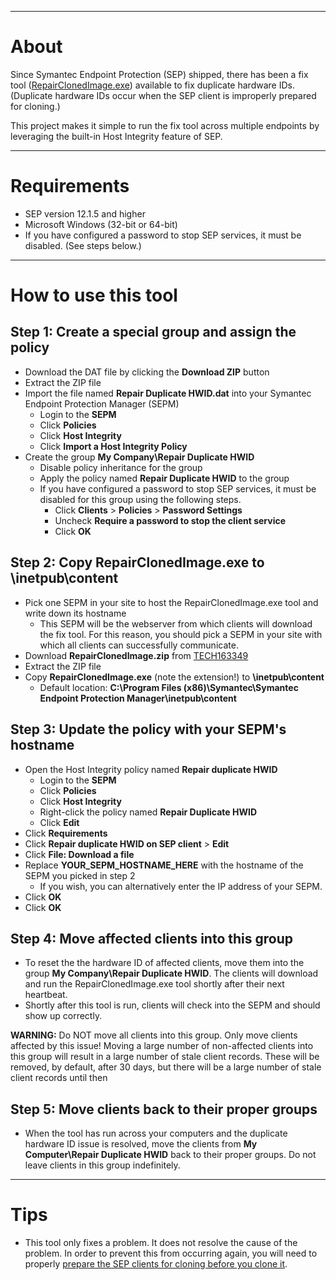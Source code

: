 ------------------------------------------------------------------------
# About
Since Symantec Endpoint Protection (SEP) shipped, there has been a fix tool ([RepairClonedImage.exe](http://www.symantec.com/docs/TECH163349)) available to fix duplicate hardware IDs. (Duplicate hardware IDs occur when the SEP client is improperly prepared for cloning.)

This project makes it simple to run the fix tool across multiple endpoints by leveraging the built-in Host Integrity feature of SEP.

------------------------------------------------------------------------
# Requirements
- SEP version 12.1.5 and higher
- Microsoft Windows (32-bit or 64-bit)
- If you have configured a password to stop SEP services, it must be disabled. (See steps below.)

------------------------------------------------------------------------
# How to use this tool

## Step 1: Create a special group and assign the policy
- Download the DAT file by clicking the **Download ZIP** button
- Extract the ZIP file
- Import the file named **Repair Duplicate HWID.dat** into your Symantec Endpoint Protection Manager (SEPM)
    + Login to the **SEPM**
    + Click **Policies**
    + Click **Host Integrity**
    + Click **Import a Host Integrity Policy**
- Create the group **My Company\Repair Duplicate HWID**
    - Disable policy inheritance for the group
    - Apply the policy named **Repair Duplicate HWID** to the group
    - If you have configured a password to stop SEP services, it must be disabled for this group using the following steps.
        * Click **Clients** > **Policies** > **Password Settings**
        * Uncheck **Require a password to stop the client service**
        * Click **OK**

## Step 2: Copy RepairClonedImage.exe to <SEPM>\inetpub\content
- Pick one SEPM in your site to host the RepairClonedImage.exe tool and write down its hostname
    + This SEPM will be the webserver from which clients will download the fix tool. For this reason, you should pick a SEPM in your site with which all clients can successfully communicate.
- Download **RepairClonedImage.zip** from [TECH163349](http://www.symantec.com/docs/TECH163349)
- Extract the ZIP file
- Copy **RepairClonedImage.exe** (note the extension!) to **<SEPM>\inetpub\content**
    + Default location: **C:\Program Files (x86)\Symantec\Symantec Endpoint Protection Manager\inetpub\content**

## Step 3: Update the policy with your SEPM's hostname
- Open the Host Integrity policy named **Repair duplicate HWID**
    + Login to the **SEPM**
    + Click **Policies**
    + Click **Host Integrity**
    + Right-click the policy named  **Repair Duplicate HWID**
    + Click **Edit**
- Click **Requirements**
- Click **Repair duplicate HWID on SEP client** > **Edit**
- Click **File: Download a file**
- Replace **YOUR_SEPM_HOSTNAME_HERE** with the hostname of the SEPM you picked in step 2
    + If you wish, you can alternatively enter the IP address of your SEPM.
- Click **OK**
- Click **OK**

## Step 4: Move affected clients into this group
- To reset the the hardware ID of affected clients, move them into the group **My Company\Repair Duplicate HWID**. The clients will download and run the RepairClonedImage.exe tool shortly after their next heartbeat.
- Shortly after this tool is run, clients will check into the SEPM and should show up correctly.

**WARNING:** Do NOT move all clients into this group. Only move clients affected by this issue! Moving a large number of non-affected clients into this group will result in a large number of stale client records. These will be removed, by default, after 30 days, but there will be a large number of stale client records until then

## Step 5: Move clients back to their proper groups
- When the tool has run across your computers and the duplicate hardware ID issue is resolved, move the clients from **My Computer\Repair Duplicate HWID** back to their proper groups. Do not leave clients in this group indefinitely.

------------------------------------------------------------------------
# Tips
- This tool only fixes a problem. It does not resolve the cause of the problem. In order to prevent this from occurring again, you will need to properly [prepare the SEP clients for cloning before you clone it](http://www.symantec.com/docs/HOWTO54706).